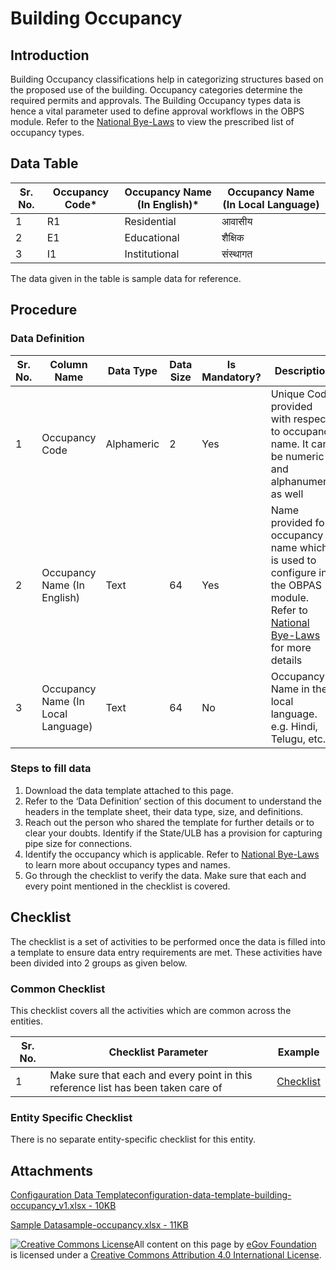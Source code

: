 # Building Occupancy

## Introduction <a href="#introduction" id="introduction"></a>

Building Occupancy classifications help in categorizing structures based on the proposed use of the building. Occupancy categories determine the required permits and approvals. The Building Occupancy types data is hence a vital parameter used to define approval workflows in the OBPS module. Refer to the [National Bye-Laws](http://mohua.gov.in/upload/uploadfiles/files/Chap-4.pdf) to view the prescribed list of occupancy types.

## Data Table <a href="#data-table" id="data-table"></a>

| Sr. No. | Occupancy Code\* | Occupancy Name (In English)\* | Occupancy Name (In Local Language) |
| ------- | ---------------- | ----------------------------- | ---------------------------------- |
| 1       | R1               | Residential                   | आवासीय                             |
| 2       | E1               | Educational                   | शैक्षिक                            |
| 3       | I1               | Institutional                 | संस्थागत                           |

The data given in the table is sample data for reference.

## Procedure <a href="#procedure" id="procedure"></a>

### Data Definition <a href="#data-definition" id="data-definition"></a>

| Sr. No. | Column Name                        | Data Type  | Data Size | Is Mandatory? | Description                                                                                                                                                                             |
| ------- | ---------------------------------- | ---------- | --------- | ------------- | --------------------------------------------------------------------------------------------------------------------------------------------------------------------------------------- |
| 1       | Occupancy Code                     | Alphameric | 2         | Yes           | Unique Code provided with respect to occupancy name. It can be numeric and alphanumeric as well                                                                                         |
| 2       | Occupancy Name (In English)        | Text       | 64        | Yes           | Name provided for occupancy name which is used to configure in the OBPAS module. Refer to [National Bye-Laws](http://mohua.gov.in/upload/uploadfiles/files/Chap-4.pdf) for more details |
| 3       | Occupancy Name (In Local Language) | Text       | 64        | No            | Occupancy Name in the local language. e.g. Hindi, Telugu, etc.                                                                                                                          |

### Steps to fill data <a href="#steps-to-fill-data" id="steps-to-fill-data"></a>

1. Download the data template attached to this page.
2. Refer to the ‘Data Definition’ section of this document to understand the headers in the template sheet, their data type, size, and definitions.
3. Reach out the person who shared the template for further details or to clear your doubts. Identify if the State/ULB has a provision for capturing pipe size for connections.
4. Identify the occupancy which is applicable. Refer to [National Bye-Laws](http://mohua.gov.in/upload/uploadfiles/files/Chap-4.pdf) to learn more about occupancy types and names.
5. Go through the checklist to verify the data. Make sure that each and every point mentioned in the checklist is covered.

## Checklist <a href="#checklist" id="checklist"></a>

The checklist is a set of activities to be performed once the data is filled into a template to ensure data entry requirements are met. These activities have been divided into 2 groups as given below.

### Common Checklist <a href="#common-checklist" id="common-checklist"></a>

This checklist covers all the activities which are common across the entities.

| Sr. No. | Checklist Parameter                                                               | Example                                                                                                                      |
| ------- | --------------------------------------------------------------------------------- | ---------------------------------------------------------------------------------------------------------------------------- |
| 1       | Make sure that each and every point in this reference list has been taken care of | ​[Checklist](https://docs.digit.org/configure-digit/configuring-master-data-templates/module-setup/common-config/checklist)​ |

### Entity Specific Checklist <a href="#entity-specific-checklist" id="entity-specific-checklist"></a>

There is no separate entity-specific checklist for this entity.

## Attachments <a href="#attachments" id="attachments"></a>

[Configauration Data Templateconfiguration-data-template-building-occupancy\_v1.xlsx - 10KB](https://firebasestorage.googleapis.com/v0/b/gitbook-28427.appspot.com/o/assets%2F-MERG\_iQW5oN4ukgXP8K%2Fsync%2F3e0a5de0ab13c9a90abbe5e381b49bf9fd7b535c.xlsx?generation=1602050610332168\&alt=media)

[Sample Datasample-occupancy.xlsx - 11KB](https://firebasestorage.googleapis.com/v0/b/gitbook-28427.appspot.com/o/assets%2F-MERG\_iQW5oN4ukgXP8K%2Fsync%2F3ddb8ba34c232b84662dfe3d0a79a891fd175139.xlsx?generation=1602050610205168\&alt=media)

[![Creative Commons License](https://i.creativecommons.org/l/by/4.0/80x15.png)](http://creativecommons.org/licenses/by/4.0/)All content on this page by [eGov Foundation ](https://egov.org.in/)is licensed under a [Creative Commons Attribution 4.0 International License](http://creativecommons.org/licenses/by/4.0/).[\
](https://docs.digit.org/configure-digit/configuring-master-data-templates/module-setup/obpas-data/service-wise-documents)
